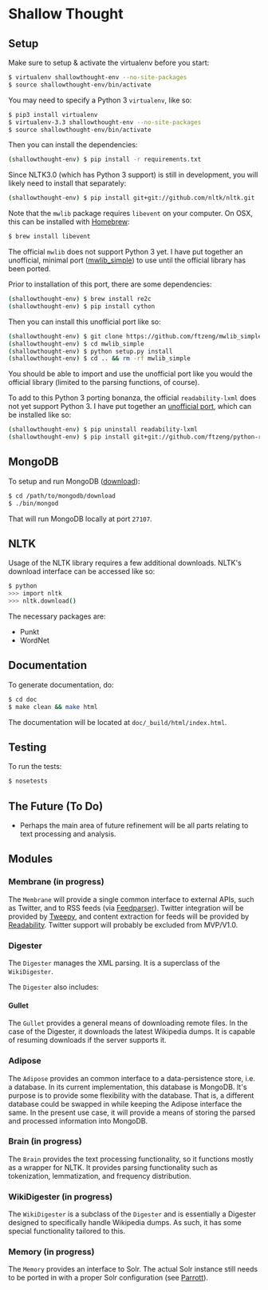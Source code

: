 Shallow Thought
===============

## Setup
Make sure to setup & activate the virtualenv before you start:
```bash
$ virtualenv shallowthought-env --no-site-packages
$ source shallowthought-env/bin/activate
```

You may need to specify a Python 3 `virtualenv`, like so:
```bash
$ pip3 install virtualenv
$ virtualenv-3.3 shallowthought-env --no-site-packages
$ source shallowthought-env/bin/activate
```

Then you can install the dependencies:
```bash
(shallowthought-env) $ pip install -r requirements.txt
```

Since NLTK3.0 (which has Python 3 support) is still in development,
you will likely need to install that separately:
```bash
(shallowthought-env) $ pip install git+git://github.com/nltk/nltk.git
```

Note that the `mwlib` package requires `libevent` on your computer.
On OSX, this can be installed with [Homebrew](http://brew.sh/):
```bash
$ brew install libevent
```
The official `mwlib` does not support Python 3 yet.
I have put together an unofficial, minimal port 
([mwlib_simple](https://github.com/ftzeng/mwlib_simple))
to use until the official library has been ported.

Prior to installation of this port, there are some dependencies:
```bash
(shallowthought-env) $ brew install re2c
(shallowthought-env) $ pip install cython
```

Then you can install this unofficial port like so:
```bash
(shallowthought-env) $ git clone https://github.com/ftzeng/mwlib_simple.git
(shallowthought-env) $ cd mwlib_simple
(shallowthought-env) $ python setup.py install
(shallowthought-env) $ cd .. && rm -rf mwlib_simple
```

You should be able to import and use the unofficial port like you would
the official library (limited to the parsing functions, of course).

To add to this Python 3 porting bonanza, the official `readability-lxml` does not yet support Python 3.
I have put together an [unofficial
port](https://github.com/ftzeng/python-readability), which can be
installed like so:
```bash
(shallowthought-env) $ pip uninstall readability-lxml
(shallowthought-env) $ pip install git+git://github.com/ftzeng/python-readability.git
```

## MongoDB
To setup and run MongoDB ([download](http://www.mongodb.org/downloads)):
```bash
$ cd /path/to/mongodb/download
$ ./bin/mongod
```
That will run MongoDB locally at port `27107`.

## NLTK
Usage of the NLTK library requires a few additional downloads. NLTK's
download interface can be accessed like so:

```bash
$ python
>>> import nltk
>>> nltk.download()
```

The necessary packages are:
* Punkt
* WordNet


## Documentation
To generate documentation, do:
```bash
$ cd doc
$ make clean && make html
```

The documentation will be located at `doc/_build/html/index.html`.

## Testing
To run the tests:
```bash
$ nosetests
```

## The Future (To Do)
* Perhaps the main area of future refinement will be all parts relating
to text processing and analysis.

## Modules
### Membrane (in progress)
The `Membrane` will provide a single common interface to external APIs, such as
Twitter, and to RSS feeds (via
        [Feedparser](http://pythonhosted.org/feedparser/introduction.html)).
Twitter integration will be provided by
[Tweepy](https://github.com/tweepy/tweepy), and content extraction for
feeds will be provided by
[Readability](https://github.com/buriy/python-readability). Twitter
support will probably be excluded from MVP/V1.0.

### Digester
The `Digester` manages the XML parsing. It is a superclass of the
`WikiDigester`.

The `Digester` also includes:

#### Gullet
The `Gullet` provides a general means of downloading remote files. In
the case of the Digester, it downloads the latest Wikipedia dumps. It is
capable of resuming downloads if the server supports it.

### Adipose
The `Adipose` provides an common interface to a data-persistence store, i.e. a
database. In its current implementation, this database is MongoDB. It's
purpose is to provide some flexibility with the database. That is, a
different database could be swapped in while keeping the Adipose
interface the same. In the present use case, it will provide a means
of storing the parsed and processed information into MongoDB.

### Brain (in progress)
The `Brain` provides the text processing functionality, so it functions
mostly as a wrapper for NLTK. It provides parsing functionality such as
tokenization, lemmatization, and frequency distribution.

### WikiDigester (in progress)
The `WikiDigester` is a subclass of the `Digester` and is essentially a
Digester designed to specifically handle Wikipedia dumps. As such, it
has some special functionality tailored to this.

### Memory (in progress)
The `Memory` provides an interface to Solr. The actual Solr instance
still needs to be ported in with a proper Solr configuration (see
[Parrott](https://github.com/ftzeng/parrott)).


